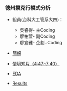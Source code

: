 ### 德州撲克行模式分析

- 組員(台科⼤工管系大四)：
  - 吳睿得- 主Coding 
  - 廖祐萱- 副Coding 
  - 廖宣雅- 企劃+Coding 

- [簡報](https://tallya851109.github.io/CSX_RProject/期末報告/德州撲克第二組20190103.pdf)

- [情境短片（4:47~7:40）](https://www.youtube.com/watch?v=WEK20zFtSkY)

- [EDA](https://x666772.github.io/CSX_Lyhs/week_13-17_Final/EDA/poker.html)

- [Results](https://bryan051003.github.io/csx_rproject/final/flop_hs_train.html)

